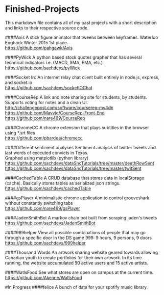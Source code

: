 # Finished-Projects

This markdown file contains all of my past projects with a short description and links to their respective source code.

####Axis
A stick figure animator that tweens between keyframes. Waterloo Enghack Winter 2015 1st place. <br>
https://github.com/pahgawk/Axis

####PyWick
A python based stock quotes grapher that has several technical indicators i.e. (MACD, SMA, EMA, etc.) <br>
https://github.com/sachdevs/pyWick

####Socket Irc
An internet relay chat client built entirely in node.js, express, and socket.io<br>
https://github.com/sachdevs/socketIOChat <br>

####CourseRep
A link and note sharing site for students, by students. Supports voting for notes and a clean UI.<br>
http://challengepost.com/software/courserep-mv4dn <br>
https://github.com/Mavvie/CourseRep-Front-End <br>
https://github.com/nare469/CourseRep <br>

####ChromeCC
A chrome extension that plays subtitles in the browser using *.srt files<br>
https://github.com/pbardea/chromecc <br>

####Different sentiment analyses
Sentiment analysis of twitter tweets and last words of executed convicts in Texas. <br>
Graphed using matplotlib (python library) <br>
https://github.com/sachdevs/dataSncTutorials/tree/master/deathRowSent <br>
https://github.com/sachdevs/dataSncTutorials/tree/master/twitSent


####CachedTable
A CRUD database that stores data in localStorage (cache). Basically stores tables as serialized json strings. <br>
https://github.com/sachdevs/cachedTable <br>

####gsPlayer
A minimalistic chrome application to control grooveshark without constantly switching tabs<br>
https://github.com/nare469/gsPlayer <br>

####JadenSmithBot
A markov chain bot built from scraping jaden's tweets <br>
https://github.com/sachdevs/JadenSmithBot <br>

####999helper
View all possible combinations of people that may go through a specific door in the DS game 999: 9 hours, 9 persons, 9 doors <br>
https://github.com/sachdevs/999helper

####Thousand Words
An artwork sharing website geared towards allowing Canadian youth to create portfolios for their own artwork. In its time running, the website accumulated 50 active users and 15 active artists.

####WatIsFood
See what stores are open on campus at the current time.<br>
https://github.com/Akenne/WatIsFood<br>

#In Progress
####felice
A bunch of data for your spotify music library.

